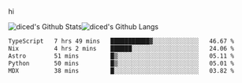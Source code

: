 hi

<img align="center" style="padding:0" src="https://github-readme-stats-diced.vercel.app/api?username=diced&show_icons=true&count_private=true&include_all_commits=true&hide=contribs&hide_border=true&hide_title=true&hide_border=true&theme=transparent" alt="diced's Github Stats"><img align="center" style="padding:0" src="https://github-readme-stats-diced.vercel.app/api/top-langs/?username=diced&layout=compact&hide_border=true&theme=transparent" alt="diced's Github Langs">

<!--START_SECTION:waka-->

```txt
TypeScript   7 hrs 49 mins   ███████████▓░░░░░░░░░░░░░   46.67 %
Nix          4 hrs 2 mins    ██████░░░░░░░░░░░░░░░░░░░   24.06 %
Astro        51 mins         █▒░░░░░░░░░░░░░░░░░░░░░░░   05.11 %
Python       50 mins         █▒░░░░░░░░░░░░░░░░░░░░░░░   05.01 %
MDX          38 mins         █░░░░░░░░░░░░░░░░░░░░░░░░   03.82 %
```

<!--END_SECTION:waka-->

